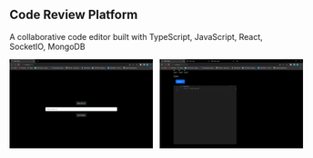 ## Code Review Platform
A collaborative code editor built with TypeScript, JavaScript, React, SocketIO, MongoDB
<div style="display: flex">
    <img src="assets/homepage.png" alt="image description" width="50%" height="100%" margin="10px">
    &nbsp;&nbsp;&nbsp;
    <img src="assets/editor.png" alt="image description" width="50%" height="50%">
</div>